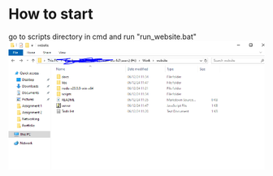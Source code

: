 # How to start
go to scripts directory in cmd and run "run_website.bat" 
![alt text](docs/resources/image.png)

